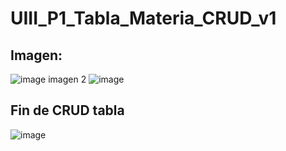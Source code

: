 # UIII_P1_Tabla_Materia_CRUD_v1
## Imagen:
![image](https://github.com/user-attachments/assets/520f2223-d8e0-4f52-ad24-4a71aca69d0e)
imagen 2
![image](https://github.com/user-attachments/assets/583b404e-4bef-421a-ae48-26be1ef34cca) 
## Fin de CRUD tabla
![image](https://github.com/user-attachments/assets/abd1238c-ea8d-4104-9bd9-381570f4a2e4)




